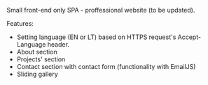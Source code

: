 Small front-end only SPA - proffessional website (to be updated).

Features:

<ul>
    <li>Setting language (EN or LT) based on HTTPS request's Accept-Language header.</li>
    <li>About section</li>
    <li>Projects' section</li>
    <li>Contact section with contact form (functionality with EmailJS)</li>
    <li>Sliding gallery</li>